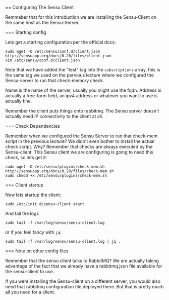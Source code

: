 == Configuring The Sensu Client

Remmeber that for this introduction we are installing the Sensu-Client on the same host as the Sensu-Server.

=== Starting config

Lets get a starting configuration per the official docs:

    sudo wget -O /etc/sensu/conf.d/client.json http://sensuapp.org/docs/0.20/files/client.json
    vim /etc/sensu/conf.d/client.json

Note that we have added the "test" tag into the `subscriptions` array, this is the same tag we used on the pervious lecture where we configured the Sensu-server to run that check-memory check.

Name is the name of the server, usually you might use the fqdn. Address is actually a free-form field, an ipv4 address or whatever you want to use is actually fine.

Remember the client puts things onto rabbitmq. The Sensu server doesn't actually need IP connectivity to the client at all.

=== Check Dependencies

Remember when we configured the Sensu Server to run that check-mem script in the previous lecture? We didn't even bother to install the actual check script. Why? Remember that checks are always executed by the Sensu-client. This Sensu client we are configuring is going to need this check, so lets get it:

    sudo wget -O /etc/sensu/plugins/check-mem.sh http://sensuapp.org/docs/0.20/files/check-mem.sh
    sudo chmod +x /etc/sensu/plugins/check-mem.sh

=== Client startup

Now lets startup the client:

    sudo /etc/init.d/sensu-client start

And tail the logs

    sudo tail -f /var/log/sensu/sensu-client.log

or if you feel fancy with `jq`:

    sudo tail -f /var/log/sensu/sensu-client.log | jq .

=== Note on other config files

Remember that the sensu client talks to RabbitMQ? We are actually taking advantage of the fact that we already have a rabbitmq.json file available for the sensu-client to use.

If you were installing the Sensu-client on a different server, you would also need that rabbitmq configuration file deployed there. But that is pretty much all you need for a client.
